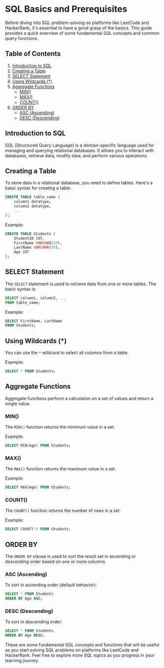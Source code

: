 # SQL Basics and Prerequisites

Before diving into SQL problem-solving on platforms like LeetCode and HackerRank, it's essential to have a good grasp of the basics. This guide provides a quick overview of some fundamental SQL concepts and common query functions.

## Table of Contents
1. [Introduction to SQL](#introduction-to-sql)
2. [Creating a Table](#creating-a-table)
3. [SELECT Statement](#select-statement)
4. [Using Wildcards (*)](#using-wildcards)
5. [Aggregate Functions](#aggregate-functions)
   - [MIN()](#min)
   - [MAX()](#max)
   - [COUNT()](#count)
6. [ORDER BY](#order-by)
   - [ASC (Ascending)](#asc-ascending)
   - [DESC (Descending)](#desc-descending)

## Introduction to SQL
SQL (Structured Query Language) is a domain-specific language used for managing and querying relational databases. It allows you to interact with databases, retrieve data, modify data, and perform various operations.

## Creating a Table
To store data in a relational database, you need to define tables. Here's a basic syntax for creating a table:

```sql
CREATE TABLE table_name (
    column1 datatype,
    column2 datatype,
    ...
);
```

Example:
```sql
CREATE TABLE Students (
    StudentID INT,
    FirstName VARCHAR(50),
    LastName VARCHAR(50),
    Age INT
);
```

## SELECT Statement
The `SELECT` statement is used to retrieve data from one or more tables. The basic syntax is:

```sql
SELECT column1, column2, ...
FROM table_name;
```

Example:
```sql
SELECT FirstName, LastName
FROM Students;
```

## Using Wildcards (*)
You can use the `*` wildcard to select all columns from a table.

Example:
```sql
SELECT * FROM Students;
```

## Aggregate Functions
Aggregate functions perform a calculation on a set of values and return a single value.

### MIN()
The `MIN()` function returns the minimum value in a set.

Example:
```sql
SELECT MIN(Age) FROM Students;
```

### MAX()
The `MAX()` function returns the maximum value in a set.

Example:
```sql
SELECT MAX(Age) FROM Students;
```

### COUNT()
The `COUNT()` function returns the number of rows in a set.

Example:
```sql
SELECT COUNT(*) FROM Students;
```

## ORDER BY
The `ORDER BY` clause is used to sort the result set in ascending or descending order based on one or more columns.

### ASC (Ascending)
To sort in ascending order (default behavior):

```sql
SELECT * FROM Students
ORDER BY Age ASC;
```

### DESC (Descending)
To sort in descending order:

```sql
SELECT * FROM Students
ORDER BY Age DESC;
```

These are some fundamental SQL concepts and functions that will be useful as you start solving SQL problems on platforms like LeetCode and HackerRank. Feel free to explore more SQL topics as you progress in your learning journey.

